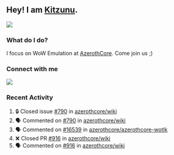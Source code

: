 ## Hey! I am [Kitzunu](https://Github.com/Kitzunu).

<!--<a href="https://github-readme-stats.kitzunu.vercel.app/api?username=Kitzunu&show_icons=true&theme=dark">
  <img align="center" src="https://github-readme-stats.kitzunu.vercel.app/api?username=Kitzunu&show_icons=true&theme=dark" />
</a>-->
<a href="https://github-readme-stats.kitzunu.vercel.app/api?username=Kitzunu&show_icons=true&theme=dark">
  <img align="center" src="https://github-readme-stats.vercel.app/api/top-langs/?username=Kitzunu&layout=compact&theme=dark" />
</a>

### What do I do?

I focus on WoW Emulation at [AzerothCore](https://Github.com/AzerothCore). Come join us ;)

### Connect with me
[![](https://img.shields.io/badge/AzerothCore%20Discord-Connect%20with%20me!-green)](https://discord.com/invite/gkt4y2x)

### Recent Activity

<!--START_SECTION:activity-->
1. 🔒 Closed issue [#790](https://github.com/azerothcore/wiki/issues/790) in [azerothcore/wiki](https://github.com/azerothcore/wiki)
2. 🗣 Commented on [#790](https://github.com/azerothcore/wiki/issues/790#issuecomment-1663574969) in [azerothcore/wiki](https://github.com/azerothcore/wiki)
3. 🗣 Commented on [#16539](https://github.com/azerothcore/azerothcore-wotlk/issues/16539#issuecomment-1663548043) in [azerothcore/azerothcore-wotlk](https://github.com/azerothcore/azerothcore-wotlk)
4. ❌ Closed PR [#916](https://github.com/azerothcore/wiki/pull/916) in [azerothcore/wiki](https://github.com/azerothcore/wiki)
5. 🗣 Commented on [#916](https://github.com/azerothcore/wiki/pull/916#issuecomment-1660819861) in [azerothcore/wiki](https://github.com/azerothcore/wiki)
<!--END_SECTION:activity-->
